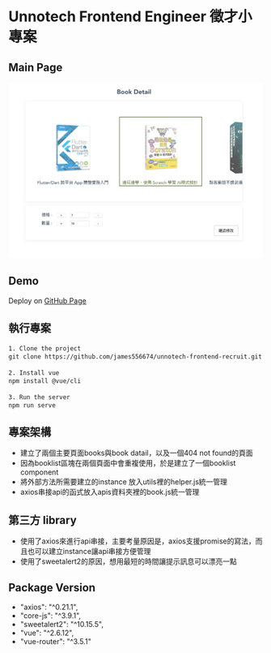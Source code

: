 # Unnotech Frontend Engineer 徵才小專案

## Main Page
![](https://github.com/james556674/unnotech-frontend-recruit/blob/master/src/assets/booklist.png)

## Demo

Deploy on 
[GitHub Page](https://james556674.github.io/unnotech-frontend-recruit/#/books)

## 執行專案
```
1. Clone the project
git clone https://github.com/james556674/unnotech-frontend-recruit.git

2. Install vue
npm install @vue/cli

3. Run the server
npm run serve

```

## 專案架構

- 建立了兩個主要頁面books與book datail，以及一個404 not found的頁面
- 因為booklist區塊在兩個頁面中會重複使用，於是建立了一個booklist component
- 將外部方法所需要建立的instance 放入utils裡的helper.js統一管理
- axios串接api的函式放入apis資料夾裡的book.js統一管理

## 第三方 library

- 使用了axios來進行api串接，主要考量原因是，axios支援promise的寫法，而且也可以建立instance讓api串接方便管理
- 使用了sweetalert2的原因，想用最短的時間讓提示訊息可以漂亮一點

## Package Version

- "axios": "^0.21.1",
- "core-js": "^3.9.1",
- "sweetalert2": "^10.15.5",
- "vue": "^2.6.12",
- "vue-router": "^3.5.1"
